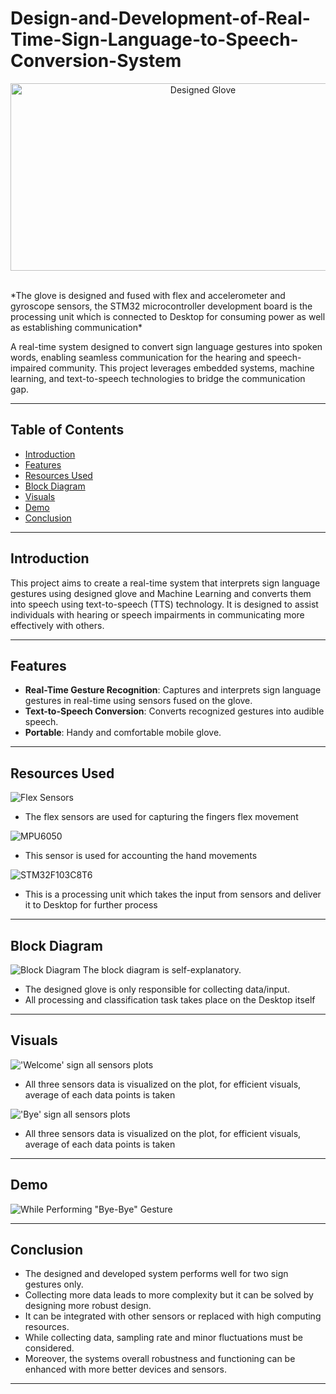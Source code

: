 # Design-and-Development-of-Real-Time-Sign-Language-to-Speech-Conversion-System

<p style="text-align:center;"> 
<img src="Images_and_Visuals/Designed_Glove/Designed_Glove4.jpg" alt="Designed Glove" width="600" height="300">
</p>
<br>
*The glove is designed and fused with flex and accelerometer and gyroscope sensors, the STM32 microcontroller development board is the processing unit which is connected to Desktop for consuming power as well as establishing communication*

A real-time system designed to convert sign language gestures into spoken words, enabling seamless communication for the hearing and speech-impaired community. This project leverages embedded systems, machine learning, and text-to-speech technologies to bridge the communication gap.

---

## Table of Contents

- [Introduction](#introduction)
- [Features](#features)
- [Resources Used](#resources-used)
- [Block Diagram](#block-diagram)
- [Visuals](#visuals)
- [Demo](#demo)
- [Conclusion](#conclusion)

---

## Introduction

This project aims to create a real-time system that interprets sign language gestures using designed glove and Machine Learning and converts them into speech using text-to-speech (TTS) technology. It is designed to assist individuals with hearing or speech impairments in communicating more effectively with others.

---

## Features

- **Real-Time Gesture Recognition**: Captures and interprets sign language gestures in real-time using sensors fused on the glove.
- **Text-to-Speech Conversion**: Converts recognized gestures into audible speech.
- **Portable**: Handy and comfortable mobile glove.

---

## Resources Used

![Flex Sensors](Images_and_Visuals/Other_Images/Flex_Sensor.jpg)
- The flex sensors are used for capturing the fingers flex movement
   
![MPU6050](Images_and_Visuals/Other_Images/mpu6050.png)
- This sensor is used for accounting the hand movements  

![STM32F103C8T6](Images_and_Visuals/Other_Images/stm32.jpg)
- This is a processing unit which takes the input from sensors and deliver it to Desktop for further process

---

## Block Diagram

![Block Diagram](Images_and_Visuals/Other_Images/Block_Diagram.jpg)
The block diagram is self-explanatory.
- The designed glove is only responsible for collecting data/input.
- All processing and classification task takes place on the Desktop itself

---

## Visuals

!['Welcome' sign all sensors plots](Images_and_Visuals/Other_Images/wel_graphs.png)
- All three sensors data is visualized on the plot, for efficient visuals, average of each data points is taken 

!['Bye' sign all sensors plots](Images_and_Visuals/Other_Images/bye_graphs.png)
- All three sensors data is visualized on the plot, for efficient visuals, average of each data points is taken 

---

## Demo

![While Performing "Bye-Bye" Gesture](Images_and_Visuals/Other_Images/Live_Image.png)

---

## Conclusion

- The designed and developed system performs well for two sign gestures only.
- Collecting more data leads to more complexity but it can be solved by designing more robust design. 
- It can be integrated with other sensors or replaced with high computing resources.
- While collecting data, sampling rate and minor fluctuations must be considered.
- Moreover, the systems overall robustness and functioning can be enhanced with more better devices and sensors.   

---

